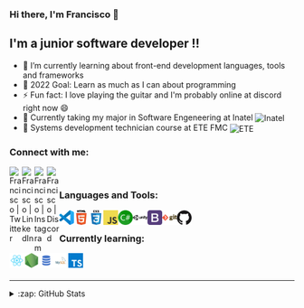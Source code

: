 ### Hi there, I'm Francisco 👋 


## I'm a junior software developer !!

- 🌱 I’m currently learning about front-end development languages, tools and frameworks 
- 🥅 2022 Goal: Learn as much as I can about programming 
- ⚡ Fun fact: I love playing the guitar and I'm probably online at discord right now 😄
- 📖 Currently taking my major in Software Engeneering at Inatel  <img align="center" alt="Inatel" width="26px" src="https://mytuner.global.ssl.fastly.net/media/tvos_radios/hln8vvfhwbd3.png" /> 
- 📖 Systems development technician course at ETE FMC <img align="center" alt="ETE" width="26px" src="https://i.pinimg.com/280x280_RS/9f/7b/2f/9f7b2f535ad0b0d2211d7a1678ddeecd.jpg" /> 

### Connect with me:

[<img align="left" alt="Francisco | Twitter" width="22px" src="https://cdn.jsdelivr.net/npm/simple-icons@v3/icons/twitter.svg" />][twitter]
[<img align="left" alt="Francisco | LinkedIn" width="22px" src="https://cdn.jsdelivr.net/npm/simple-icons@v3/icons/linkedin.svg" />][linkedin]
[<img align="left" alt="Francisco | Instagram" width="22px" src="https://cdn.jsdelivr.net/npm/simple-icons@v3/icons/instagram.svg" />][instagram]
<img align="left" alt="Francisco | Discord" width="22px" src="https://cdn.jsdelivr.net/npm/simple-icons@v3/icons/discord.svg" />

<br />

### Languages and Tools:

[<img align="left" alt="Visual Studio Code" width="26px" src="https://raw.githubusercontent.com/github/explore/80688e429a7d4ef2fca1e82350fe8e3517d3494d/topics/visual-studio-code/visual-studio-code.png" />][vscode]
[<img align="left" alt="HTML5" width="26px" src="https://raw.githubusercontent.com/github/explore/80688e429a7d4ef2fca1e82350fe8e3517d3494d/topics/html/html.png" />][html]
[<img align="left" alt="CSS3" width="26px" src="https://raw.githubusercontent.com/github/explore/80688e429a7d4ef2fca1e82350fe8e3517d3494d/topics/css/css.png" />][css]
[<img align="left" alt="JavaScript" width="26px" src="https://raw.githubusercontent.com/github/explore/80688e429a7d4ef2fca1e82350fe8e3517d3494d/topics/javascript/javascript.png" />][js-ooRep]
[<img align="left" alt="Unity" width="26px" src="https://raw.githubusercontent.com/github/explore/80688e429a7d4ef2fca1e82350fe8e3517d3494d/topics/csharp/csharp.png" />][cs-ooRep]
[<img align="left" alt="Unity" width="26px" src="https://raw.githubusercontent.com/github/explore/78df643247d429f6cc873026c0622819ad797942/topics/unity/unity.png" />][projeteGame]
[<img align="left" alt="Bootstrap" width="26px" src="https://raw.githubusercontent.com/github/explore/80688e429a7d4ef2fca1e82350fe8e3517d3494d/topics/bootstrap/bootstrap.png" />][Bootstrap]
[<img align="left" alt="Git" width="26px" src="https://raw.githubusercontent.com/github/explore/80688e429a7d4ef2fca1e82350fe8e3517d3494d/topics/git/git.png" />][git]
[<img align="left" alt="GitHub" width="26px" src="https://raw.githubusercontent.com/github/explore/78df643247d429f6cc873026c0622819ad797942/topics/github/github.png" />][github]

<br />

### Currently learning:

[<img align="left" alt="React" width="26px" src="https://raw.githubusercontent.com/github/explore/80688e429a7d4ef2fca1e82350fe8e3517d3494d/topics/react/react.png" />][reactRepo]
[<img align="left" alt="Node.js" width="26px" src="https://raw.githubusercontent.com/github/explore/80688e429a7d4ef2fca1e82350fe8e3517d3494d/topics/nodejs/nodejs.png" />][NodeJs]
[<img align="left" alt="SQL" width="26px" src="https://raw.githubusercontent.com/github/explore/80688e429a7d4ef2fca1e82350fe8e3517d3494d/topics/sql/sql.png" />][SQL]
[<img align="left" alt="MySQL" width="26px" src="https://raw.githubusercontent.com/github/explore/80688e429a7d4ef2fca1e82350fe8e3517d3494d/topics/mysql/mysql.png" />][mySQL]
[<img align="left" alt="MySQL" width="26px" src="https://raw.githubusercontent.com/github/explore/80688e429a7d4ef2fca1e82350fe8e3517d3494d/topics/typescript/typescript.png" />][TypeScript]


<br />
<br />

---

 
 <details>
   <summary>:zap: GitHub Stats</summary>
    <br/>
     <div >
       <a href="https://github.com/FranciscoGSilverio">
    <img align="left" height="180em" src="https://github-readme-stats.vercel.app/api?username=FranciscoGSilverio&show_icons=true&theme=dark&include_all_commits=true&count_private=true"/>
    <img align="right" height="180em" src="https://github-readme-stats.vercel.app/api/top-langs/?username=FranciscoGSilverio&layout=compact&langs_count=7&theme=dark"/>
     </div>
  </details>



[twitter]: https://twitter.com/FranciscoSilvr8
[instagram]:  https://www.instagram.com/francisco_gsilverio/
[linkedin]: https://www.linkedin.com/in/francisco-silvério-667793223/
[vscode]: https://code.visualstudio.com
[html]: https://github.com/FranciscoGSilverio/Canvas_Magic_Wand
[css]: https://www.w3schools.com/css/
[js-ooRep]: https://github.com/FranciscoGSilverio/AluraJs-OOClass
[cs-ooRep]: https://github.com/FranciscoGSilverio/Bank-OO
[projeteGame]: https://github.com/equipemt3033/ProjeteGame2021
[Bootstrap]: https://github.com/FranciscoGSilverio/JsDOM
[reactRepo]: https://github.com/FranciscoGSilverio/ReactFormsApp
[NodeJs]: https://nodejs.org/en/
[SQL]: https://www.w3schools.com/sql/
[mySQL]: https://www.w3schools.com/mySQl/default.asp
[git]: https://git-scm.com
[github]: https://github.com/FranciscoGSilverio
[TypeScript]: https://www.w3schools.com/js/



